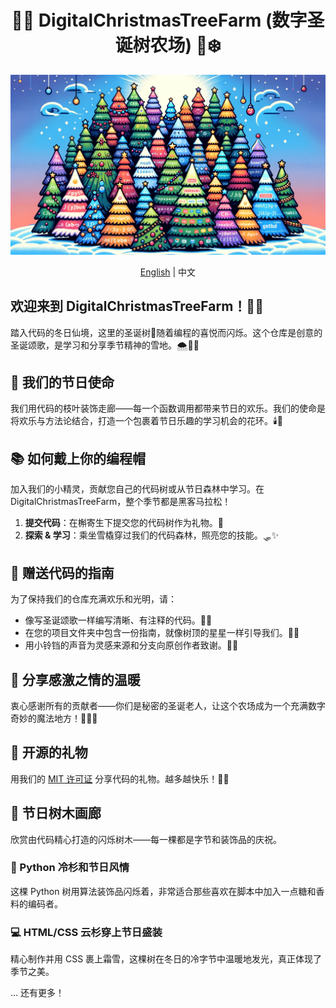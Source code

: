 <div align="center">

# 🎄🎅 DigitalChristmasTreeFarm (数字圣诞树农场) 🌟❄️

![DigitalChristmasTreeFarm 封面](../images/DigitalChristmasTreeFarmCover.png)

[English](../README.md) | 中文

</div>

## 欢迎来到 DigitalChristmasTreeFarm！🎉🎁
踏入代码的冬日仙境，这里的圣诞树🎄随着编程的喜悦而闪烁。这个仓库是创意的圣诞颂歌，是学习和分享季节精神的雪地。🌨️👨‍💻

## 🌟 我们的节日使命
我们用代码的枝叶装饰走廊——每一个函数调用都带来节日的欢乐。我们的使命是将欢乐与方法论结合，打造一个包裹着节日乐趣的学习机会的花环。🕯️📜

## 📚 如何戴上你的编程帽
加入我们的小精灵，贡献您自己的代码树或从节日森林中学习。在 DigitalChristmasTreeFarm，整个季节都是黑客马拉松！
1. **提交代码**：在槲寄生下提交您的代码树作为礼物。💝
2. **探索 & 学习**：乘坐雪橇穿过我们的代码森林，照亮您的技能。🛷✨

## 🔗 赠送代码的指南
为了保持我们的仓库充满欢乐和光明，请：
- 像写圣诞颂歌一样编写清晰、有注释的代码。📝🎶
- 在您的项目文件夹中包含一份指南，就像树顶的星星一样引导我们。🌟📖
- 用小铃铛的声音为灵感来源和分支向原创作者致谢。🔔👏

## 🤝 分享感激之情的温暖
衷心感谢所有的贡献者——你们是秘密的圣诞老人，让这个农场成为一个充满数字奇妙的魔法地方！🎅👩‍💻

## 📄 开源的礼物
用我们的 [MIT 许可证](./LICENSE) 分享代码的礼物。越多越快乐！📜🤗

## 🎨 节日树木画廊
欣赏由代码精心打造的闪烁树木——每一棵都是字节和装饰品的庆祝。

### 🐍 Python 冷杉和节日风情
这棵 Python 树用算法装饰品闪烁着，非常适合那些喜欢在脚本中加入一点糖和香料的编码者。

### 💻 HTML/CSS 云杉穿上节日盛装
精心制作并用 CSS 裹上霜雪，这棵树在冬日的冷字节中温暖地发光，真正体现了季节之美。

... 还有更多！
